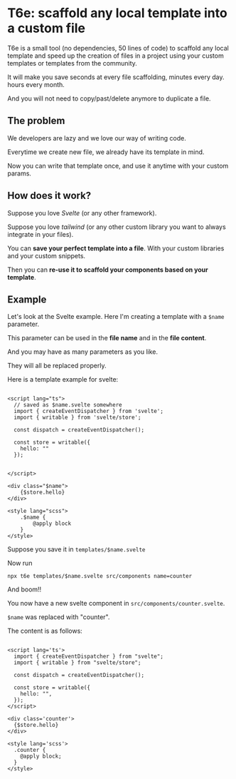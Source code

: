 # T6e: scaffold any local template into a custom file

T6e is a small tool (no dependencies, 50 lines of code) to scaffold any local template and 
speed up the creation of files in a project using your custom templates or templates from the community. 

It will make you save seconds at every file scaffolding, minutes every day. hours every month.

And you will not need to copy/past/delete anymore to duplicate a file.

## The problem

We developers are lazy and we love our way of writing code.

Everytime we create new file, we already have its template in mind.

Now you can write that template once, and use it anytime with your custom params.

## How does it work?

Suppose you love _Svelte_ (or any other framework).

Suppose you love _tailwind_ (or any other custom library you want to always integrate in your files).

You can **save your perfect template into a file**. With your custom libraries and your custom snippets.

Then you can **re-use it to scaffold your components based on your template**.

## Example

Let's look at the Svelte example. Here I'm creating a template with a `$name` parameter.

This parameter can be used in the **file name** and in the **file content**.

And you may have as many parameters as you like.

They will all be replaced properly.

Here is a template example for svelte:

```sveltehtml

<script lang="ts">
  // saved as $name.svelte somewhere
  import { createEventDispatcher } from 'svelte';
  import { writable } from 'svelte/store';

  const dispatch = createEventDispatcher();

  const store = writable({
    hello: ""
  });


</script>

<div class="$name">
    {$store.hello}
</div>

<style lang="scss">
    .$name {
        @apply block
    }
</style>
```

Suppose you save it in `templates/$name.svelte`

Now run

```
npx t6e templates/$name.svelte src/components name=counter
```

And boom!!

You now have a new svelte component in `src/components/counter.svelte`.

`$name` was replaced with "counter".

The content is as follows:

```sveltehtml

<script lang='ts'>
  import { createEventDispatcher } from "svelte";
  import { writable } from "svelte/store";

  const dispatch = createEventDispatcher();

  const store = writable({
    hello: "",
  });
</script>

<div class='counter'>
  {$store.hello}
</div>

<style lang='scss'>
  .counter {
    @apply block;
  }
</style>
```
